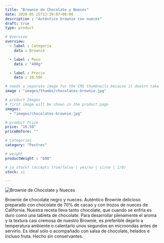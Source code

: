 ```yaml
---
title: "Brownie de Chocolate y Nueces"
date: 2020-05-25T13:39:07+06:00
description : "Auténtico brownie con nueces"
draft: true
type: product

# Overview
overview:
  - label : Categoría
    data : Brownie

  - label : Peso
    data : "400g"

  - label : Precio
    data : 10.50€

# needs a separate image for the CMS thumbnails because it doesnt take arrays (slideshow images)
image : "images/thumbs/chocolates-brownie.jpg"

# product Images
# first image will be shown in the product page
images:
  - "images/chocolates-brownie.jpg"

# product Price
price: "10.50"
priceBefore: ""

# categories
category: "Postres"

# weight
productWeight : "600"

# in stock? (accepts true/false | yes/no | si/no | 1/0)
stock: si

---
```

![Brownie de Chocolate y Nueces](/images/chocolates-brownie.jpg "Brownie de Chocolate y Nueces")

Brownie de chocolate negro y nueces. Auténtico Brownie delicioso preparado con chocolate de 70% de cacao y con trozos de nueces de California. Nuestra receta lleva tanto chocolate, que cuando se enfría es duro como una tableta de chocolate. Para desarrollar plenamente el aroma y la textura casi cremosa de nuestro Brownie, es preferible dejarlo a temperatura ambiente o calentarlo unos segundos en microondas antes de servirlo. Es ideal solo o acompañado con salsa de chocolate, helados e incluso fruta. Hecho sin conservantes.
